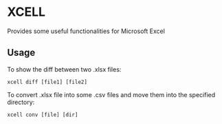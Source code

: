 # XCELL

Provides some useful functionalities for Microsoft Excel

## Usage

To show the diff between two .xlsx files:

```
xcell diff [file1] [file2]
```

To convert .xlsx file into some .csv files and move them into the specified
directory:

```
xcell conv [file] [dir]
```
